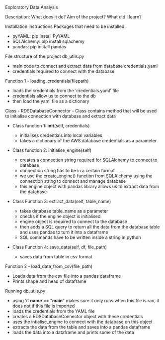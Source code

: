 Exploratory Data Analysis

Description:
What does it do? 
Aim of the project?
What did I learn?

Installation instructions
Packages that need to be installed:
- pyYAML: pip install PyYAML
- SQLAlchemy: pip install sqlachemy
- pandas: pip install pandas

File structure of the project
db_utils.py
- main code to connect and extract data from database
credentials.yaml
- credentials required to connect with the database


Function 1 - loading_credentials(filepath)
- loads the credentials from the 'credentials.yaml' file
- credentials allow us to connect to the db
- then load the yaml file as a dictionary


Class - RDSDatabaseConnector
    - Class contains method that will be used to initialise connection with database and extract data

- Class function 1: __init__(self, credentials)
    - initialises credentials into local variables
    - takes a dictionary of the AWS database credentials as a parameter

- Class function 2: initialise_engine(self)
    - creates a connection string required for SQLAlchemy to connect to database 
    - connection string has to be in a certain format
    - we use the create_engine() function from SQLAlchemy using the connection string to connect and manage database
    - this engine object with pandas library allows us to extract data from the database


- Class Function 3: extract_data(self, table_name)
    - takes database table_name as a parameter
    - checks if the engine object is initialised
    - engine object is required to connect to the database
    - then adds a SQL query to return all the data from the database table and uses pandas to turn it into a dataframe
    - SQL commands have to be written inside a string in python

- Class Function 4: save_data(self, df, file_path)
    - saves data from table in csv format


Function 2 - load_data_from_csv(file_path)
- Loads data from the csv file into a pandas dataframe 
- Prints shape and head of dataframe

Running db_utils.py
- using 'if __name__ == "__main__" makes sure it only runs when this file is ran, it does not if this file is imported
- loads the credentials from the YAML file
- creates a RDSDatabaseConnector object with these credentials 
- uses the intialise_engine to connect with the database on this object
- extracts the data from the table and saves into a pandas dataframe
- loads the data into a dataframe and prints some of the data

